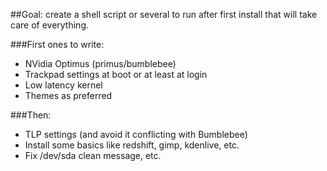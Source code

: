 ##Goal: create a shell script or several to run after first install that will take care of everything.

###First ones to write:
- NVidia Optimus (primus/bumblebee)
- Trackpad settings at boot or at least at login
- Low latency kernel
- Themes as preferred

###Then:
- TLP settings (and avoid it conflicting with Bumblebee)
- Install some basics like redshift, gimp, kdenlive, etc.
- Fix /dev/sda clean message, etc.
